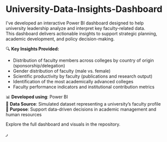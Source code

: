 # University-Data-Insights-Dashboard

I've developed an interactive Power BI dashboard designed to help university leadership analyze and interpret key faculty-related data.  
This dashboard delivers actionable insights to support strategic planning, academic development, and policy decision-making.

🔍 **Key Insights Provided:**
- Distribution of faculty members across colleges by country of origin (sponsorship/delegation)
- Gender distribution of faculty (male vs. female)
- Scientific productivity by faculty (publications and research output)
- Identification of the most academically advanced colleges
- Faculty performance indicators and institutional contribution metrics

📊 **Developed using**: Power BI  
📁 **Data Source**: Simulated dataset representing a university’s faculty profile  
🎯 **Purpose**: Support data-driven decisions in academic management and human resources

Explore the full dashboard and visuals in the repository.

ر
